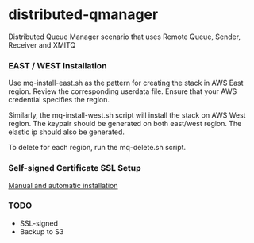 # distributed-qmanager
Distributed Queue Manager scenario that uses Remote Queue, Sender, Receiver and XMITQ

### EAST / WEST Installation

Use mq-install-east.sh as the pattern for creating the stack in AWS East region. Review the corresponding userdata file. Ensure that your AWS credential specifies the region.

Similarly, the mq-install-west.sh script will install the stack on AWS West region. The keypair should be generated on both east/west region. The elastic ip should also be generated.

To delete for each region, run the mq-delete.sh script.

### Self-signed Certificate SSL Setup

[Manual and automatic installation](https://github.com/mqfellow/distributed-qmanager/blob/master/self-signed-cert.md)

### TODO

* SSL-signed
* Backup to S3

